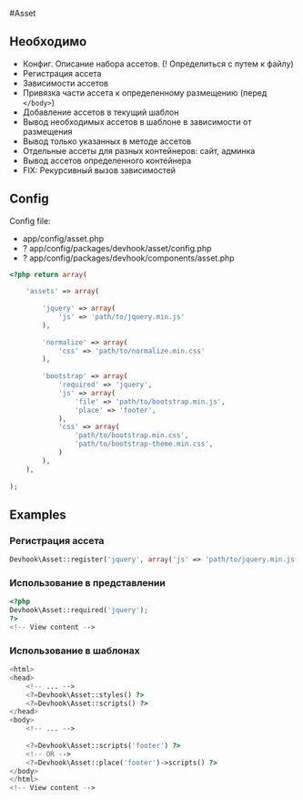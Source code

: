 #Asset


## Необходимо

- Конфиг. Описание набора ассетов. (! Определиться с путем к файлу)
- Регистрация ассета
- Зависимости ассетов
- Привязка части ассета к определенному размещению (перед `</body>`)
- Добавление ассетов в текущий шаблон
- Вывод необходимых ассетов в шаблоне в зависимости от размещения
- Вывод только указанных в методе ассетов
- Отдельные ассеты для разных контейнеров: сайт, админка
- Вывод ассетов определенного контейнера
- FIX: Рекурсивный вызов зависимостей


## Config

Config file:
- app/config/asset.php
- ? app/config/packages/devhook/asset/config.php
- ? app/config/packages/devhook/components/asset.php

```php
<?php return array(
	
	'assets' => array(
        
        'jquery' => array(
            'js' => 'path/to/jquery.min.js'
        ),
        
        'normalize' => array(
            'css' => 'path/to/normalize.min.css'
        ),
        
        'bootstrap' => array(
            'required' => 'jquery',
            'js' => array(
                'file' => 'path/to/bootstrap.min.js',
                'place' => 'footer',
            ),
            'css' => array(
                'path/to/bootstrap.min.css',
                'path/to/bootstrap-theme.min.css',
            )
        ),
    ),
    
);
```

## Examples

### Регистрация ассета

```php
Devhook\Asset::register('jquery', array('js' => 'path/to/jquery.min.js'));
```

### Использование в представлении

```php
<?php
Devhook\Asset::required('jquery');
?>
<!-- View content -->
```

### Использование в шаблонах 

```php
<html>
<head>
    <!-- ... -->
    <?=Devhook\Asset::styles() ?>
    <?=Devhook\Asset::scripts() ?>
</head>
<body>
    <!-- ... -->
    
    <?=Devhook\Asset::scripts('footer') ?>
    <!-- OR -->
    <?=Devhook\Asset::place('footer')->scripts() ?>
</body>
</html>
<!-- View content -->
```

